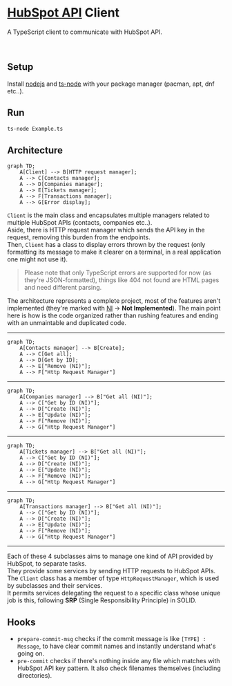 # [HubSpot API](https://developers.hubspot.com/docs/api/overview) Client

A TypeScript client to communicate with HubSpot API.

<br>

## Setup
Install <ins>nodejs</ins> and <ins>ts-node</ins> with your package manager (pacman, apt, dnf etc..).

## Run
```bash
ts-node Example.ts
```

## Architecture
```mermaid
graph TD;
    A[Client] --> B[HTTP request manager];
    A --> C[Contacts manager];
    A --> D[Companies manager];
    A --> E[Tickets manager];
    A --> F[Transactions manager];
    A --> G[Error display];
```

`Client` is the main class and encapsulates multiple managers related to multiple HubSpot APIs (contacts, companies etc..).  
Aside, there is HTTP request manager which sends the API key in the request, removing this burden from the endpoints.  
Then, `Client` has a class to display errors thrown by the request (only formatting its message to make it clearer on a terminal, in a real application one might not use it).  
>Please note that only TypeScript errors are supported for now (as they're JSON-formatted), things like 404 not found are HTML pages and need different parsing.  

The architecture represents a complete project, most of the features aren't implemented (they're marked with <ins>NI</ins> -> <b>Not Implemented</b>).
The main point here is how is the code organized rather than rushing features and ending with an unmaintable and duplicated code.

<hr style="border:0px solid gray">

```mermaid
graph TD;
    A[Contacts manager] --> B[Create];
    A --> C[Get all];
    A --> D[Get by ID];
    A --> E["Remove (NI)"];
    A --> F["Http Request Manager"]
```

<hr style="border:0px solid gray">

```mermaid
graph TD;
    A[Companies manager] --> B["Get all (NI)"];
    A --> C["Get by ID (NI)"];
    A --> D["Create (NI)"];
    A --> E["Update (NI)"];
    A --> F["Remove (NI)"];
    A --> G["Http Request Manager"]
```

<hr style="border:0px solid gray">

```mermaid
graph TD;
    A[Tickets manager] --> B["Get all (NI)"];
    A --> C["Get by ID (NI)"];
    A --> D["Create (NI)"];
    A --> E["Update (NI)"];
    A --> F["Remove (NI)"];
    A --> G["Http Request Manager"]
```

<hr style="border:0px solid gray">

```mermaid
graph TD;
    A[Transactions manager] --> B["Get all (NI)"];
    A --> C["Get by ID (NI)"];
    A --> D["Create (NI)"];
    A --> E["Update (NI)"];
    A --> F["Remove (NI)"];
    A --> G["Http Request Manager"]
```

<hr style="border:0px solid gray">

Each of these 4 subclasses aims to manage one kind of API provided by HubSpot, to separate tasks.  
They provide some services by sending HTTP requests to HubSpot APIs.
The `Client` class has a member of type `HttpRequestManager`, which is used by subclasses and their services.  
It permits services delegating the request to a specific class whose unique job is this, following **SRP** (Single Responsibility Principle) in SOLID.

## Hooks
<ul>
<li><code>prepare-commit-msg</code> checks if the commit message is like <code>[TYPE] : Message</code>, to have clear commit names and instantly understand what's going on.</li>
<li><code>pre-commit</code> checks if there's nothing inside any file which matches with HubSpot API key pattern. It also check filenames themselves (including directories).